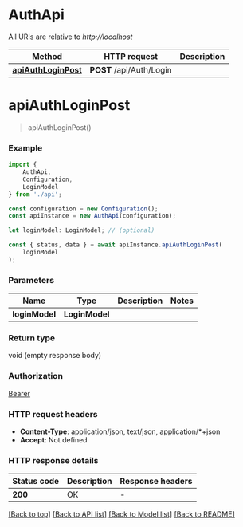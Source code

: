 # AuthApi

All URIs are relative to *http://localhost*

|Method | HTTP request | Description|
|------------- | ------------- | -------------|
|[**apiAuthLoginPost**](#apiauthloginpost) | **POST** /api/Auth/Login | |

# **apiAuthLoginPost**
> apiAuthLoginPost()


### Example

```typescript
import {
    AuthApi,
    Configuration,
    LoginModel
} from './api';

const configuration = new Configuration();
const apiInstance = new AuthApi(configuration);

let loginModel: LoginModel; // (optional)

const { status, data } = await apiInstance.apiAuthLoginPost(
    loginModel
);
```

### Parameters

|Name | Type | Description  | Notes|
|------------- | ------------- | ------------- | -------------|
| **loginModel** | **LoginModel**|  | |


### Return type

void (empty response body)

### Authorization

[Bearer](../README.md#Bearer)

### HTTP request headers

 - **Content-Type**: application/json, text/json, application/*+json
 - **Accept**: Not defined


### HTTP response details
| Status code | Description | Response headers |
|-------------|-------------|------------------|
|**200** | OK |  -  |

[[Back to top]](#) [[Back to API list]](../README.md#documentation-for-api-endpoints) [[Back to Model list]](../README.md#documentation-for-models) [[Back to README]](../README.md)

